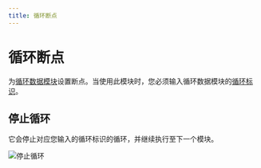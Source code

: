 ```yaml
---
title: 循环断点
---
```


# 循环断点

为[循环数据模块](/blocks/loop-data.html#breakpoint)设置断点。当使用此模块时，您必须输入循环数据模块的[循环标识](/blocks/loop-data.md#loop-id)。

## 停止循环
它会停止对应您输入的循环标识的循环，并继续执行至下一个模块。

![停止循环](/images/blocks/chrome_Uwmb1sgeiJ_sukqfu.png)